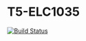 # T5-ELC1035

[![Build Status](https://travis-ci.org/adonaigoncalves/T5-ELC1035.svg?branch=master)](https://travis-ci.org/adonaigoncalves/T5-ELC1035)